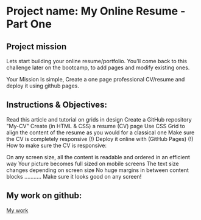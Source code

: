 # Project name: My Online Resume - Part One

## Project mission
Lets start building your online resume/portfolio. You'll come back to this challenge later on the bootcamp, to add pages and modify existing ones.

Your Mission Is simple, Create a one page professional CV/resume and deploy it using github pages.

## Instructions & Objectives:

Read this article and tutorial on grids in design
Create a GitHub repository "My-CV"
Create (in HTML & CSS) a resume (CV) page
Use CSS Grid to align the content of the resume as you would for a classical one
Make sure the CV is completely responsive (!)
Deploy it online with (GitHub Pages)
(!) How to make sure the CV is responsive:

On any screen size, all the content is readable and ordered in an efficient way
Your picture becomes full sized on mobile screens
The text size changes depending on screen size
No huge margins in between content blocks
...........
Make sure it looks good on any screen!

## My work on github:

 [My work](https://luisrodrigues8019.github.io/My-Cv/)
